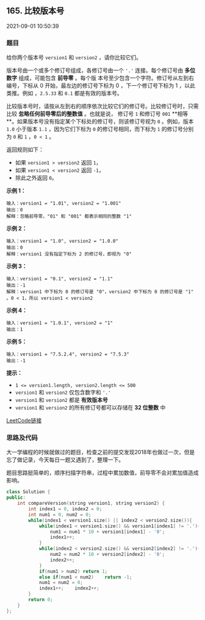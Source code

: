 ## 165. 比较版本号

2021-09-01 10:50:39

### 题目

给你两个版本号 ``version1`` 和 ``version2`` ，请你比较它们。

版本号由一个或多个修订号组成，各修订号由一个 ``'.'`` 连接。每个修订号由 **多位数字** 组成，可能包含 **前导零** 。每个版
本号至少包含一个字符。修订号从左到右编号，下标从 0 开始，最左边的修订号下标为 0 ，下一个修订号下标为 1 ，以此类推。例如
，``2.5.33`` 和 ``0.1`` 都是有效的版本号。

比较版本号时，请按从左到右的顺序依次比较它们的修订号。比较修订号时，只需比较 **忽略任何前导零后的整数值** 。也就是说， 
修订号 ``1`` 和修订号 ``001`` **相等 **。如果版本号没有指定某个下标处的修订号，则该修订号视为 ``0`` 。例如，版本 ``1.0`` 小于版本 ``1.1`` ，因为它们下标为 ``0`` 的修订号相同，而下标为 ``1`` 的修订号分别为 ``0`` 和 ``1`` ，``0 < 1`` 。    

返回规则如下：


- 如果 ``version1 > version2`` 返回 ``1``，
- 如果 ``version1 < version2`` 返回 ``-1``，
- 除此之外返回 ``0``。


 

**示例 1：**

```
输入：version1 = "1.01", version2 = "1.001"
输出：0
解释：忽略前导零，"01" 和 "001" 都表示相同的整数 "1"
```

**示例 2：**

```
输入：version1 = "1.0", version2 = "1.0.0"
输出：0
解释：version1 没有指定下标为 2 的修订号，即视为 "0"
```

**示例 3：**

```
输入：version1 = "0.1", version2 = "1.1"
输出：-1
解释：version1 中下标为 0 的修订号是 "0"，version2 中下标为 0 的修订号是 "1" 。0 < 1，所以 version1 < version2
```

**示例 4：**

```
输入：version1 = "1.0.1", version2 = "1"
输出：1
```

**示例 5：**

```
输入：version1 = "7.5.2.4", version2 = "7.5.3"
输出：-1
```

 

**提示：**


- ``1 <= version1.length, version2.length <= 500``
- ``version1`` 和 ``version2`` 仅包含数字和 ``'.'``
- ``version1`` 和 ``version2`` 都是 **有效版本号**
- ``version1`` 和 ``version2`` 的所有修订号都可以存储在 **32 位整数** 中



[LeetCode链接](https://leetcode-cn.com/problems/compare-version-numbers/)

### 思路及代码

大一学编程的时候就做过的题目，检查之前的提交发现2018年也做过一次，但是忘了做记录，今天每日一题又遇到了，整理一下。

题目思路挺简单的，顺序扫描字符串，过程中累加数值，前导零不会对累加值造成影响。

```cpp
class Solution {
public:
    int compareVersion(string version1, string version2) {
        int index1 = 0, index2 = 0;
        int num1 = 0, num2 = 0;
        while(index1 < version1.size() || index2 < version2.size()){
            while(index1 < version1.size() && version1[index1] != '.'){
                num1 = num1 * 10 + version1[index1] - '0';
                index1++;
            }
            while(index2 < version2.size() && version2[index2] != '.'){
                num2 = num2 * 10 + version2[index2] - '0';
                index2++;
            }
            if(num1 > num2) return 1;
            else if(num1 < num2)    return -1;
            num1 = num2 = 0;
            index1++;    index2++;
        }
        return 0;
    }
};
```